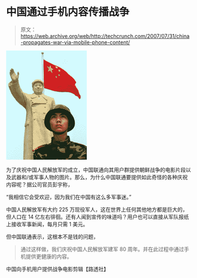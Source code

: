# 中国通过手机内容传播战争

> 原文：<https://web.archive.org/web/http://techcrunch.com/2007/07/31/china-propagates-war-via-mobile-phone-content/>

![mao_statue_cp_3489907.jpg](img/4a45595d85f3c7c36f8402f4ebde5250.png)

为了庆祝中国人民解放军的成立，中国联通向其用户群提供朝鲜战争的电影片段以及武器和/或军事人物的图片。那么，为什么中国联通要提供如此奇怪的各种庆祝内容呢？据公司官员彭宇称，

“我相信它会受欢迎，因为我们在中国有这么多军事迷。”

中国人民解放军有大约 225 万现役军人，这在世界上任何其他地方都是巨大的，但人口在 14 亿左右徘徊。还有人闻到宣传的味道吗？用户也可以直接从军队报纸上接收军事新闻，每月只需 1 美元。

但中国联通表示，这根本不是钱的问题，

> 通过这样做，我们庆祝中国人民解放军建军 80 周年。并在此过程中通过手机提供更健康的内容。

中国向手机用户提供战争电影剪辑【路透社】